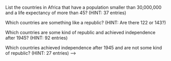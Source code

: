 <!-- Save your queries in a file if you want to keep them for posterity.

WHERE
What is the population of the US? (HINT: 278357000)
<!-- SELECT name, population
FROM country
WHERE continent = 'North America'
 -->

<!-- What is the area of the US? (HINT: 9.36352e+06) -->

<!-- SELECT name, surfacearea
FROM country
WHERE name = 'United States'
 -->

List the countries in Africa that have a population smaller than 30,000,000 and a life expectancy of more than 45? (HINT: 37 entries)

<!-- SELECT name, population, lifeexpectancy, continent
FROM country
WHERE population <= 30000000 AND lifeexpectancy >45 AND continent ='Africa' -->

Which countries are something like a republic? (HINT: Are there 122 or 143?)

<!-- SELECT name, governmentform
FROM country
WHERE governmentform
LIKE '%epublic' -->

Which countries are some kind of republic and achieved independence after 1945? (HINT: 92 entries)

<!-- SELECT name, governmentform, indepyear
FROM country
WHERE governmentform LIKE '%epublic' AND indepyear >1945 -->

Which countries achieved independence after 1945 and are not some kind of republic? (HINT: 27 entries) -->

<!-- SELECT name, governmentform, indepyear
FROM country
WHERE indepyear >1945 AND governmentform NOT LIKE '%epublic' -->

<!-- ORDER BY
Which fifteen countries have the lowest life expectancy? (HINT: starts with Zambia, ends with Sierra Leonne)

SELECT name, lifeexpectancy
FROM country
ORDER BY lifeexpectancy
LIMIT 15

Which fifteen countries have the highest life expectancy? (HINT: starts with Andorra, ends with Spain)

SELECT name, lifeexpectancy
FROM country
WHERE lifeexpectancy IS NOT null
ORDER BY lifeexpectancy DESC
LIMIT 15

Which five countries have the lowest population density (density = population / surfacearea)? (HINT: starts with Greenland)

SELECT name, population, surfacearea,
population / surfacearea AS population_density
FROM country
WHERE population != 0
ORDER BY population_density ASC
LIMIT 5

Which countries have the highest population density?(HINT: starts with Macao)

SELECT name, population, surfacearea,
population / surfacearea AS population_density
FROM country
WHERE population != 0
ORDER BY population_density DESC
LIMIT 5


Which is the smallest country by area? (HINT: .4)

SELECT name, surfacearea
FROM country
ORDER BY surfacearea ASC
LIMIT 1

Which is the smallest country by population? (HINT: 50)?
(didnt need the extra crap, but saving time)

SELECT name, population, surfacearea,
population / surfacearea AS population_density
FROM country
WHERE population != 0
ORDER BY population ASC
LIMIT 5

Which is the biggest country by area? (HINT: 1.70754e+07)

SELECT name, population, surfacearea,
population / surfacearea AS population_density
FROM country
WHERE population != 0
ORDER BY surfacearea DESC
LIMIT 5

Which is the biggest country by population? (HINT: 1277558000)

SELECT name, population, surfacearea,
population / surfacearea AS population_density
FROM country
WHERE population != 0
ORDER BY population DESC
LIMIT 5

Who is the most influential head of state measured by population? (HINT: Jiang Zemin) -->

<!-- SELECT name, population, headofstate,
population / surfacearea AS population_density
FROM country
WHERE population != 0
ORDER BY population DESC
LIMIT 5 -->
